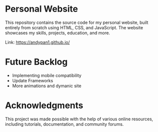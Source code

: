 # Personal Website

This repository contains the source code for my personal website, built entirely from scratch using HTML, CSS, and JavaScript. The website showcases my skills, projects, education, and more.

Link: https://andypan1.github.io/

# Future Backlog

- Implementing mobile compatibility
- Update Frameworks
- More animations and dymanic site

# Acknowledgments

This project was made possible with the help of various online resources, including tutorials, documentation, and community forums.

